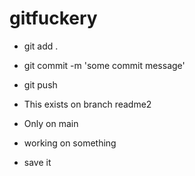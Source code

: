 # gitfuckery

- git add .
- git commit -m 'some commit message'
- git push

- This exists on branch readme2

- Only on main

- working on something
- save it
